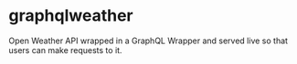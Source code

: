 # graphqlweather
Open Weather API wrapped in a GraphQL Wrapper and served live so that users can make requests to it.
